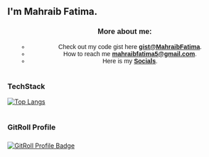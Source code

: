 <!--# Hey < Data Nerds/ >! <img src = "https://raw.githubusercontent.com/MartinHeinz/MartinHeinz/master/wave.gif" width = 40px> 
-->
## I'm Mahraib Fatima.

<ul style="text-align: center;font-family:Arial"> 
<!--  
**Code | ML | Systems**  
- **Building**: Machine learning pipelines and open-source tools.  
- **Exploring**: Reinforcement learning, MLOps.  
- **Contributing**: To projects research theory and real-world.  
**Current Obsessions**
- Training models that learn faster, break less.  
- Turning LeetCode patterns into muscle memory.  
- Automating everything *except* the coffee maker (for now).
-->
  
### More about me:
  
- Check out my code gist here **[gist@MahraibFatima](https://gist.github.com/MahraibFatima)**.
- How to reach me **mahraibfatima5@gmail.com**.
- Here is my **[Socials](https://bio.link/jamiyat)**.
</ul>


<!---### Current Focus 🔍

- **Continuous Learning:** 
  - Promote the effective machine learning technologies to a high level with the help of reviewing deeply the algorithms and the models.
  - I am now getting used to pointing not only to algorithms that are as basic as regression, and classification, and clustering but the ones that are as professional as neural networks and deep learning architectures. It also acquaints me with the current practices hence gives me profound information thus makes me aware in the given field.

- **Exploring AI Applications:** Predictably hopeful and open minded when it comes to artificial intelligence use. Quite often I experiment with certain concrete novelties in the field of machine learning and use various frameworks and tools concerning ML, CV, and RL. I would like to establish the details of the peculiarities of these technologies as well as their potential to influence the given sphere.

- **Diverse Toolset:** Has experience with different ML frameworks/recommends such as TensorFlow, PyTorch, scikit-learn or Keras. I make necessary action plans for the assumption of what tools/techniques are necessary for a particular project and the development of more effective strategies to come up with different solutions that are more practical.
#-->
#

### TechStack
[![Top Langs](https://github-readme-stats.vercel.app/api/top-langs/?username=MahraibFatima&theme=tokyonight&layout=compact&border_color=adffd6)](https://github.com/anuraghazra/github-readme-stats)

# 

<h3 align="left">GitRoll Profile</h3>

###

<a href="https://gitroll.io/profile/uB7QpDKM9XPd9YWaDKAOhkOb5sFB2" target="_blank"><img src="https://gitroll.io/api/badges/profiles/v1/uB7QpDKM9XPd9YWaDKAOhkOb5sFB2?theme=tokyoNight" alt="GitRoll Profile Badge"/></a>


<!-- ### Tools:
<img src="https://github.com/devicons/devicon/blob/master/icons/vscode/vscode-original.svg" alt="vscode" width="40" height="40"/></a>
<img src="https://github.com/devicons/devicon/blob/master/icons/anaconda/anaconda-original.svg" alt="anaconda" width="40" height="40"/></a>
<img src="https://github.com/devicons/devicon/blob/master/icons/jetbrains/jetbrains-original.svg" alt="jetbrains" width="40" height="40"/></a> 
<img src="https://github.com/devicons/devicon/blob/master/icons/jupyter/jupyter-original.svg" alt="jupyter" width="40" height="40"/></a>
<!-- - <img src="https://github.com/devicons/devicon/blob/master/icons/bash/bash-original.svg" alt="bash" width="40" height="40"/></a> Bash
#

### Languages:
<img src="https://github.com/devicons/devicon/blob/master/icons/c/c-original.svg" alt="c" width="40" height="40"/></a>
<img src="https://github.com/devicons/devicon/blob/master/icons/cplusplus/cplusplus-original.svg" alt="cplusplus" width="40" height="40"/></a>
<img src="https://github.com/devicons/devicon/blob/master/icons/python/python-original.svg" alt="python" width="40" height="40"/></a>
<img src="https://github.com/devicons/devicon/blob/master/icons/sqlite/sqlite-original.svg" alt="sqlite" width="40" height="40"/></a>

# 

### Libraries and Frameworks:
<img src="https://github.com/devicons/devicon/blob/master/icons/powershell/powershell-original.svg" alt="powershell" width="40" height="30"/></a>
<img src="https://github.com/devicons/devicon/blob/master/icons/github/github-original-wordmark.svg" alt="github" width="40" height="40"/></a>

<img src="https://github.com/devicons/devicon/blob/master/icons/numpy/numpy-original.svg" alt="numpy" width="40" height="40"/></a>
<img src="https://github.com/devicons/devicon/blob/master/icons/plotly/plotly-original.svg" alt="plotly" width="40" height="40"/></a>
<img src="https://github.com/devicons/devicon/blob/master/icons/tensorflow/tensorflow-original.svg" alt="tensorflow" width="40" height="40"/></a>
<img src="https://github.com/devicons/devicon/blob/master/icons/keras/keras-original.svg" alt="keras" width="40" height="40"/></a>
<img src="https://github.com/devicons/devicon/blob/master/icons/matplotlib/matplotlib-original.svg" alt="matplotlib" width="40" height="40"/></a>

<img src="https://github.com/devicons/devicon/blob/master/icons/git/git-original.svg" alt="git" width="40" height="40"/></a>
<img src="https://github.com/devicons/devicon/blob/master/icons/gitbook/gitbook-original.svg" alt="gitbook" width="40" height="40"/></a> 
<img src="https://github.com/devicons/devicon/blob/master/icons/githubcodespaces/githubcodespaces-original.svg" alt="githubcodespaces" width="40" height="40"/></a>
<img src="https://github.com/devicons/devicon/blob/master/icons/gitlab/gitlab-original.svg" alt="gitlab" width="40" height="40"/></a>
<img src="https://github.com/devicons/devicon/blob/master/icons/markdown/markdown-original.svg" alt="markdown" width="40" height="40"/></a> -->


<!--### Contact me
<p align="left">
<!-- <a href="https://www.kaggle.com/jamiyat" target="_blank"><img src="https://github.com/devicons/devicon/blob/master/icons/kaggle/kaggle-original-wordmark.svg" alt="kaggle" width="40" height="40" padding-top:20ps;"</a>
<a href="https://discordapp.com/users/1045897601540689941" target="blank" style="padding-top: 200px;"><img align="center" src="https://raw.githubusercontent.com/rahuldkjain/github-profile-readme-generator/master/src/images/icons/Social/discord.svg" alt="jamiyat #8796" height="40" width="40" /></a>
<a href="https://www.linkedin.com/in/mahraib-fatima/" target="blank" style="padding-top: 200px;"><img align="center" src="https://github.com/devicons/devicon/blob/master/icons/linkedin/linkedin-original.svg" alt="linkedin" height="40" width="40" /></a>
</p>
-->

<!---#
<div align="center">

### Show some ✨ by starring some of the repositories!

</div>
-->
